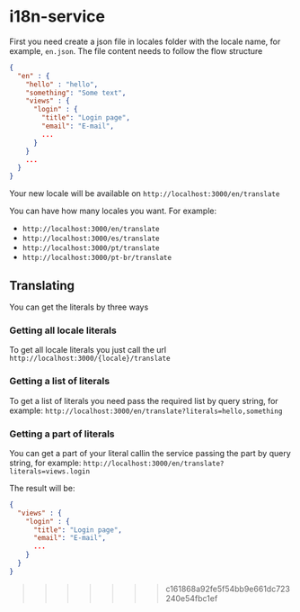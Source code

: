 # i18n-service

First you need create a json file in locales folder with the locale name, for example, `en.json`.
The file content needs to follow the flow structure

```json
{
  "en" : {
    "hello" : "hello",
    "something": "Some text",
    "views" : {
      "login" : {
        "title": "Login page",
        "email": "E-mail",
        ...
      }
    }
    ...
  }
}

```
Your new locale will be available on `http://localhost:3000/en/translate`

You can have how many locales you want. For example:

 - `http://localhost:3000/en/translate`
 - `http://localhost:3000/es/translate`
 - `http://localhost:3000/pt/translate`
 - `http://localhost:3000/pt-br/translate`

## Translating

You can get the literals by three ways

### Getting all locale literals

To get all locale literals you just call the url `http://localhost:3000/{locale}/translate`

### Getting a list of literals

To get a list of literals you need pass the required list by query string, for example: `http://localhost:3000/en/translate?literals=hello,something`

### Getting a part of literals

You can get a part of your literal callin the service passing the part by query string, for example:
`http://localhost:3000/en/translate?literals=views.login`

The result will be:
```json
{
  "views" : {
    "login" : {
      "title": "Login page",
      "email": "E-mail",
      ...
    }
  }
}

```

>>>>>>> c161868a92fe5f54bb9e661dc723240e54fbc1ef
